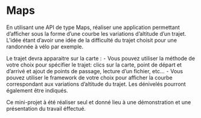 # Maps
En utilisant une API de type Maps, réaliser une application permettant d’afficher sous la forme d’une courbe les variations d’altitude d’un trajet. L’idée étant d’avoir une idée de la difficulté du trajet choisit pour une randonnée à vélo par exemple.

Le trajet devra apparaitre sur la carte : ⁃ Vous pouvez utiliser la méthode de votre choix pour spécifier le trajet: clics sur la carte, point de départ et d’arrivé et ajout de points de passage, lecture d’un fichier, etc… ⁃ Vous pouvez utiliser le framework de votre choix pour afficher la courbe correspondant aux variations d’altitude du trajet. Les dénivelés pourront également être indiqués.

Ce mini-projet à été réaliser seul et donné lieu à une démonstration et une présentation du travail éffectué.
